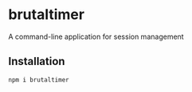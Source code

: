# brutaltimer
A command-line application for session management

## Installation
`npm i brutaltimer`
